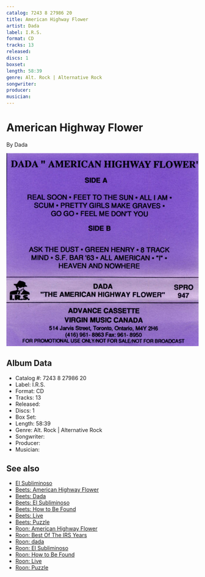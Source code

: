 ```yaml
---
catalog: 7243 8 27986 20
title: American Highway Flower
artist: Dada
label: I.R.S.
format: CD
tracks: 13
released: 
discs: 1
boxset: 
length: 58:39
genre: Alt. Rock | Alternative Rock
songwriter: 
producer: 
musician: 
---
```


# American Highway Flower

By Dada

![](../../assets/albumcovers/Dada-American_Highway_Flower.png)

## Album Data

- Catalog #: 7243 8 27986 20
- Label: I.R.S.
- Format: CD
- Tracks: 13
- Released: 
- Discs: 1
- Box Set: 
- Length: 58:39
- Genre: Alt. Rock | Alternative Rock
- Songwriter: 
- Producer: 
- Musician: 


## See also

- [El Subliminoso](El_Subliminoso.md)
- [Beets: American Highway Flower](../../Beets/Dada/American_Highway_Flower.md)
- [Beets: Dada](../../Beets/Dada/Dada.md)
- [Beets: El Subliminoso](../../Beets/Dada/El_Subliminoso.md)
- [Beets: How to Be Found](../../Beets/Dada/How_to_Be_Found.md)
- [Beets: Live](../../Beets/Dada/Live.md)
- [Beets: Puzzle](../../Beets/Dada/Puzzle.md)
- [Roon: American Highway Flower](../../Roon/Dada/American_Highway_Flower.md)
- [Roon: Best Of The IRS Years](../../Roon/Dada/Best_Of_The_IRS_Years.md)
- [Roon: dada](../../Roon/Dada/dada.md)
- [Roon: El Subliminoso](../../Roon/Dada/El_Subliminoso.md)
- [Roon: How to Be Found](../../Roon/Dada/How_to_Be_Found.md)
- [Roon: Live](../../Roon/Dada/Live-_Official_Bootleg__Vol_1.md)
- [Roon: Puzzle](../../Roon/Dada/Puzzle.md)
